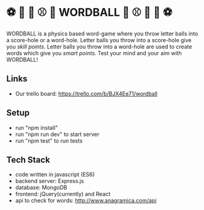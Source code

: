 # ⚽️ 🏀 🏈 ⚾️ 🎱 WORDBALL 🎱 ⚾️ 🏈 🏀 ⚽️
WORDBALL is a physics based word-game where you throw letter balls into a score-hole or a word-hole. Letter balls you throw into a score-hole give you *skill points*. Letter balls you throw into a word-hole are used to create words which give you *smart points*. Test your mind and your aim with WORDBALL!

## Links
- Our trello board: https://trello.com/b/BJX4Ee71/wordball

## Setup

- run "npm install"
- run "npm run dev" to start server
- run "npm test" to run tests

## Tech Stack
 
- code written in javascript (ES6) 
- backend server: Express.js 
- database: MongoDB
- frontend: jQuery(currently) and React
- api to check for words: http://www.anagramica.com/api
